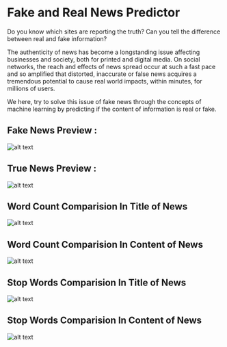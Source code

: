 # Fake and Real News Predictor

Do you know which sites are reporting the truth? Can you tell the difference
between real and fake information?

The authenticity of news has become a longstanding issue affecting
businesses and society, both for printed and digital media. On social networks,
the reach and effects of news spread occur at such a fast pace and so
amplified that distorted, inaccurate or false news acquires a tremendous
potential to cause real world impacts, within minutes, for millions of users.

We here, try to solve this issue of fake news through the concepts of machine
learning by predicting if the content of information is real or fake.

## Fake News Preview :

![alt text](https://github.com/goyalavishi/Fake-and-Real-News-Predictor/blob/master/Avishi/img/Screenshot%20from%202020-04-10%2007-07-00.png)

## True News Preview :

![alt text](https://github.com/goyalavishi/Fake-and-Real-News-Predictor/blob/master/Avishi/img/true%20.png)

## Word Count Comparision In Title of News

![alt text](https://github.com/goyalavishi/Fake-and-Real-News-Predictor/blob/master/Avishi/img/wl_nt.png)

## Word Count Comparision In Content of News

![alt text](https://github.com/goyalavishi/Fake-and-Real-News-Predictor/blob/master/Avishi/img/wl_news.png)

## Stop Words Comparision In Title of News

![alt text](https://github.com/goyalavishi/Fake-and-Real-News-Predictor/blob/master/Avishi/img/sw_nt.png)

## Stop Words Comparision In Content of News

![alt text](https://github.com/goyalavishi/Fake-and-Real-News-Predictor/blob/master/Avishi/img/sw_news.png)

